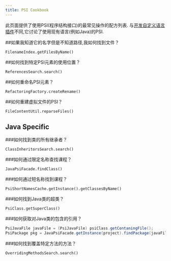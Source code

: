 ```yaml
---
title: PSI Cookbook
---
```


此页面提供了使用PSI(程序结构接口)的最常见操作的配方列表.
与[开发自定义语言插件](/reference_guide/custom_language_support.md)不同,它讨论了使用现有语言(例如Java)的PSI.


##如果我知道它的名字但是不知道路径,我如何找到文件？


`FilenameIndex.getFilesByName()`


##如何找到特定PSI元素的使用位置？


`ReferencesSearch.search()`


##如何重命名PSI元素？


`RefactoringFactory.createRename()`


##如何重建虚拟文件的PSI？


`FileContentUtil.reparseFiles()`


## Java Specific


###如何找到类的所有继承者？


`ClassInheritorsSearch.search()`


###如何通过限定名称查找课程？


`JavaPsiFacade.findClass()`


###如何通过短名称找到课程？


`PsiShortNamesCache.getInstance().getClassesByName()`


###如何找到Java类的超类？


`PsiClass.getSuperClass()`


###如何获取对Java类的包含的引用？


```java
PsiJavaFile javaFile = (PsiJavaFile) psiClass.getContaningFile();
PsiPackage pkg = JavaPsiFacade.getInstance(project).findPackage(javaFile.getPackageName());
```

###如何找到覆盖特定方法的方法？


`OverridingMethodsSearch.search()`



